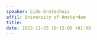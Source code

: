 ```yaml
---
speaker: Lide Grotenhuis
affil: University of Amsterdam
title: 
date: 2022-11-25 10:15:00 +01:00
---
```

